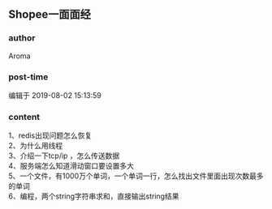 ## Shopee一面面经
### author 
Aroma
### post-time 

编辑于  2019-08-02 15:13:59
### content 
<div class="post-topic-des nc-post-content">
 <div>
  1、redis出现问题怎么恢复
 </div>
 <div>
  2、为什么用线程
 </div>
 <div>
  3、介绍一下tcp/ip ，怎么传送数据
 </div>
 <div>
  4、服务端怎么知道滑动窗口要设置多大
 </div>
 <div>
  5、一个文件，有1000万个单词，一个单词一行，怎么找出文件里面出现次数最多的单词
 </div>
 <div>
  6、编程，两个string字符串求和，直接输出string结果
 </div>
</div>
